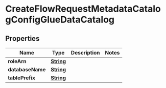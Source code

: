 

# CreateFlowRequestMetadataCatalogConfigGlueDataCatalog


## Properties

| Name | Type | Description | Notes |
|------------ | ------------- | ------------- | -------------|
|**roleArn** | [**String**](String.md) |  |  |
|**databaseName** | [**String**](String.md) |  |  |
|**tablePrefix** | [**String**](String.md) |  |  |



